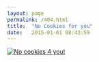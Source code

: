 ```yaml
---
layout: page
permalink: /404.html
title:  "No Cookies for you"
date:   2015-01-01 08:43:59
---
```


<a href="//holyshit.tech/assets/404.jpg" data-lightbox="404" data-title="Y U NOT FOUND">
  <img src="//holyshit.tech/assets/404.jpg" title="No cookies 4 you!">
</a>

